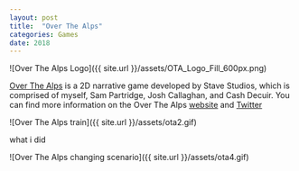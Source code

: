 ```yaml
---
layout: post
title:  "Over The Alps"
categories: Games
date: 2018
---
```


![Over The Alps Logo]({{ site.url }}/assets/OTA_Logo_Fill_600px.png)

[Over The Alps][ota-web] is a 2D narrative game developed by Stave Studios, which is comprised of myself, Sam Partridge, Josh Callaghan, and Cash Decuir. You can find more information on the Over The Alps [website][ota-web] and [Twitter][ota-twitter]

![Over The Alps train]({{ site.url }}/assets/ota2.gif)

what i did

![Over The Alps changing scenario]({{ site.url }}/assets/ota4.gif)

[ota-web]: https://overthealpsgame.com/
[ota-twitter]: https://twitter.com/overthealpsgame